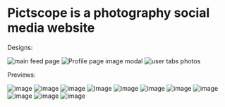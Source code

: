 # Pictscope is a photography social media website

Designs:

![main feed page](https://user-images.githubusercontent.com/73724840/213037576-ee4ba046-be28-4844-9baa-54ae58917704.png)
![Profile page image modal](https://user-images.githubusercontent.com/73724840/213037593-ed4b6a42-537a-47c0-885c-8ee6e05b3023.png)
![user tabs photos](https://user-images.githubusercontent.com/73724840/213037707-1d7a8feb-3ae9-460a-bf17-798fdde57c7f.png)

Previews:

![image](https://user-images.githubusercontent.com/73724840/213038724-3d336ca0-31c8-42b6-9bbb-b39186f00809.png)
![image](https://user-images.githubusercontent.com/73724840/213039167-3eb296fb-5929-4451-96d7-2dd13c4f71b1.png)
![image](https://user-images.githubusercontent.com/73724840/213039367-03b8b648-df1c-408d-be68-80d628ce1425.png)
![image](https://user-images.githubusercontent.com/73724840/213039389-93f201f1-a379-4038-a65d-54a6cface208.png)
![image](https://user-images.githubusercontent.com/73724840/213039582-8f742da2-7a5c-4d46-83ba-72c292125d5c.png)
![image](https://user-images.githubusercontent.com/73724840/213040219-2099582c-15dc-4a10-ac22-40e4d76e5935.png)
![image](https://user-images.githubusercontent.com/73724840/213051948-5e93d189-32b9-44c1-878c-c0cd4f4d01ea.png)
![image](https://user-images.githubusercontent.com/73724840/213040739-979278dc-f5af-4cbd-a87a-3a6c38e2762b.png)
![image](https://user-images.githubusercontent.com/73724840/213040865-d533c93f-6c96-4645-b4a0-74b23c473b5f.png)
![image](https://user-images.githubusercontent.com/73724840/213041063-43d99eee-65d8-46f9-851f-a523739c3afd.png)
![image](https://user-images.githubusercontent.com/73724840/213041144-2e41f699-6e1b-46f0-bcfb-ffccccc2acf6.png)
